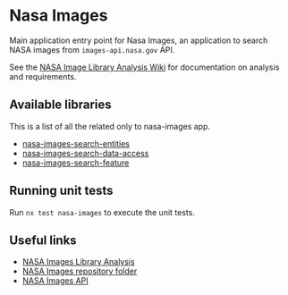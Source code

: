 # Nasa Images

Main application entry point for Nasa Images, an application to search NASA images from `images-api.nasa.gov` API.

See the [NASA Image Library Analysis Wiki](https://github.com/plastikaweb/plastikspace/wiki/nasa-image-library-project) for documentation on analysis and requirements.

## Available libraries

This is a list of all the related only to nasa-images app.

- [nasa-images-search-entities](../../libs/nasa-images/search/entities/README.md)
- [nasa-images-search-data-access](../../libs/nasa-images/search/data-access/README.md)
- [nasa-images-search-feature](../../libs/nasa-images/search/feature/README.md)

## Running unit tests

Run `nx test nasa-images` to execute the unit tests.

## Useful links

- [NASA Images Library Analysis](https://github.com/plastikaweb/plastikspace/wiki/nasa-image-library-project)
- [NASA Images repository folder](https://github.com/plastikaweb/plastikspace/tree/develop/apps/nasa-images)
- [NASA Images API](https://images.nasa.gov/docs/images.nasa.gov_api_docs.pdf)
